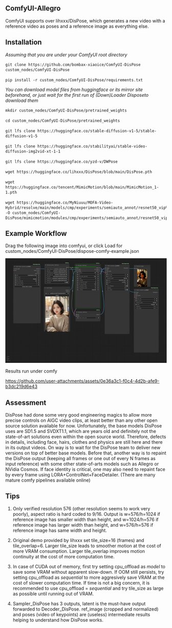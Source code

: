 ## ComfyUI-Allegro
ComfyUI supports over lihxxx/DisPose, which generates a new video with a reference video as poses and a reference image as everything else.

## Installation

_Assuming that you are under your ComfyUI root directory_
```
git clone https://github.com/bombax-xiaoice/ComfyUI-DisPose custom_nodes/ComfyUI-DisPose

pip install -r custom_nodes/ComfyUI-DisPose/requirements.txt
```
_You can download model files from huggingface or its mirror site beforehand, or just wait for the first run of (Down)Loader Disposeto download them_

```
mkdir custom_nodes/ComfyUI-DisPose/pretrained_weights

cd custom_nodes/ComfyUI-DisPose/pretrained_weights

git lfs clone https://huggingface.co/stable-diffusion-v1-5/stable-diffusion-v1-5

git lfs clone https://huggingface.co/stabilityai/stable-video-diffusion-img2vid-xt-1-1

git lfs clone https://huggingface.co/yzd-v/DWPose

wget https://huggingface.co/lihxxx/DisPose/blob/main/DisPose.pth

wget https://huggingface.co/tencent/MimicMotion/blob/main/MimicMotion_1-1.pth

wget https://huggingface.co/MyNiuuu/MOFA-Video-Hybrid/resolve/main/models/cmp/experiments/semiauto_annot/resnet50_vip%2Bmpii_liteflow/checkpoints/ckpt_iter_42000.pth.tar -O custom_nodes/ComfyUI-DisPose/mimicmotion/modules/cmp/experiments/semiauto_annot/resnet50_vip+mpii_liteflow/checkpoints/ckpt_iter_42000.pth.tar
```

## Example Workflow
Drag the following image into comfyui, or click Load for custom_nodes/ComfyUI-DisPose/dispose-comfy-example.json

![](dispose-example-comfy.png)

Results run under comfy

https://github.com/user-attachments/assets/0e36a3c1-f0c4-4d2b-afe9-b3dc219d6e43

## Assessment

DisPose had done some very good engineering magics to allow more precise controls on AIGC video clips, at least better than any other open source solution available for now. Unfortunately, the base models DisPose uses are SD1.5 and SVDXT1.1, which are years old and definitely not the state-of-art solutions even within the open source world. Therefore, defects in details, including face, hairs, clothes and physics are still here and there in its output videos. On way is to wait for the DisPose team to deliver new versions on top of better base models. Before that, another way is to repaint the DisPose output (keeping all frames or one out of every N frames as input reference) with some other state-of-arts models such as Allegro or NVidia Cosmos. If face identity is critical, one may also need to repaint face by every frame using LORA+ControlNet+FaceDetailer. (There are many mature comfy pipelines available online)

## Tips
1. Only verified resolution 576 (other resolution seems to work very poorly), aspect ratio is hard coded to 9/16. Output is w=576/h=1024 if reference image has smaller width than height, and w=1024/h=576 if reference image has larger width than height, and w=576/h=576 if reference image has same width and height.

2. Original demo provided by lihxxx set tile_size=16 (frames) and tile_overlap=6. Larger tile_size leads to smoother motion at the cost of more VRAM consumption. Larger tile_overlap improves motion continuity at the cost of more computation time.

3. In case of CUDA out of memory, first try setting cpu_offload as _model_ to save some VRAM without apparent slow-down. If OOM still persists, try setting cpu_offload as _sequential_ to more aggresively save VRAM at the cost of slower computation time. If time is not a big concern, it is recommended to use cpu_offload = _sequential_ and try tile_size as large as possible until running out of VRAM.

4. Sampler_DisPose has 3 outputs, latent is the must-have output forwarded to Decoder_DisPose. ref_image (cropped and normalized) and poses (video of keypoints) are (useless) intermediate results helping to understand how DisPose works.
